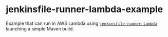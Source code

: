 # jenkinsfile-runner-lambda-example

Example that can run in AWS Lambda using [`jenkinsfile-runner-lambda`](https://github.com/carlossg/jenkinsfile-runner-lambda)
launching a simple Maven build. 